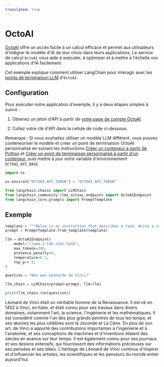```yaml
---
translated: true
---
```


# OctoAI

[OctoAI](https://docs.octoai.cloud/docs) offre un accès facile à un calcul efficace et permet aux utilisateurs d'intégrer le modèle d'IA de leur choix dans leurs applications. Le service de calcul `OctoAI` vous aide à exécuter, à optimiser et à mettre à l'échelle vos applications d'IA facilement.

Cet exemple explique comment utiliser LangChain pour interagir avec les [points de terminaison LLM](https://octoai.cloud/templates) d'`OctoAI`.

## Configuration

Pour exécuter notre application d'exemple, il y a deux étapes simples à suivre :

1. Obtenez un jeton d'API à partir de [votre page de compte OctoAI](https://octoai.cloud/settings).

2. Collez votre clé d'API dans la cellule de code ci-dessous.

Remarque : Si vous souhaitez utiliser un modèle LLM différent, vous pouvez conteneuriser le modèle et créer un point de terminaison OctoAI personnalisé en suivant les instructions [Créer un conteneur à partir de Python](https://octo.ai/docs/bring-your-own-model/advanced-build-a-container-from-scratch-in-python) et [Créer un point de terminaison personnalisé à partir d'un conteneur](https://octo.ai/docs/bring-your-own-model/create-custom-endpoints-from-a-container/create-custom-endpoints-from-a-container), puis mettre à jour votre variable d'environnement `OCTOAI_API_BASE`.

```python
import os

os.environ["OCTOAI_API_TOKEN"] = "OCTOAI_API_TOKEN"
```

```python
from langchain.chains import LLMChain
from langchain_community.llms.octoai_endpoint import OctoAIEndpoint
from langchain_core.prompts import PromptTemplate
```

## Exemple

```python
template = """Below is an instruction that describes a task. Write a response that appropriately completes the request.\n Instruction:\n{question}\n Response: """
prompt = PromptTemplate.from_template(template)
```

```python
llm = OctoAIEndpoint(
    model="llama-2-13b-chat-fp16",
    max_tokens=200,
    presence_penalty=0,
    temperature=0.1,
    top_p=0.9,
)
```

```python
question = "Who was Leonardo da Vinci?"

llm_chain = LLMChain(prompt=prompt, llm=llm)

print(llm_chain.run(question))
```

Léonard de Vinci était un véritable homme de la Renaissance. Il est né en 1452 à Vinci, en Italie, et était connu pour ses travaux dans divers domaines, notamment l'art, la science, l'ingénierie et les mathématiques. Il est considéré comme l'un des plus grands peintres de tous les temps, et ses œuvres les plus célèbres sont la Joconde et La Cène. En plus de son art, de Vinci a apporté des contributions importantes à l'ingénierie et à l'anatomie, et ses conceptions de machines et d'inventions étaient des siècles en avance sur leur temps. Il est également connu pour ses journaux et ses dessins extensifs, qui fournissent des informations précieuses sur ses pensées et ses idées. L'héritage de Léonard de Vinci continue d'inspirer et d'influencer les artistes, les scientifiques et les penseurs du monde entier aujourd'hui.
